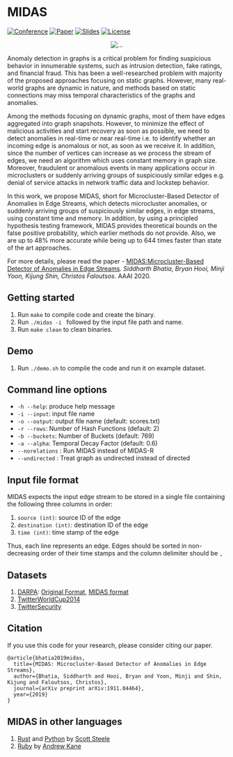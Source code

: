 # MIDAS
[![Conference](http://img.shields.io/badge/AAAI-2020-red.svg)](https://aaai.org/Conferences/AAAI-20/)
[![Paper](http://img.shields.io/badge/Paper-pdf-brightgreen.svg)](https://www.comp.nus.edu.sg/~sbhatia/assets/pdf/midas.pdf)
[![Slides](http://img.shields.io/badge/Slides-pdf-blueviolet.svg)](https://www.comp.nus.edu.sg/~sbhatia/assets/pdf/midasslides.pdf)
[![License](https://img.shields.io/badge/License-Apache%202.0-blue.svg)](https://github.com/bhatiasiddharth/MIDAS/blob/master/LICENSE)

<p align="center">
  <img align="center" src="https://www.comp.nus.edu.sg/~sbhatia/assets/img/midasstream.png" alt="...">
</p>


Anomaly detection in graphs is a critical problem for finding suspicious behavior in innumerable systems, such as intrusion detection, fake ratings, and financial fraud. This has been a well-researched problem with majority of the proposed approaches focusing on static graphs. However, many real-world graphs are dynamic in nature, and methods based on static connections may miss temporal characteristics of the graphs and anomalies.

Among the methods focusing on dynamic graphs, most of them have edges aggregated into graph snapshots. However, to minimize the effect of malicious activities and start recovery as soon as possible, we need to detect anomalies in real-time or near real-time i.e. to identify whether an incoming edge is anomalous or not, as soon as we receive it. In addition, since the number of vertices can increase as we process the stream of edges, we need an algorithm which uses constant memory in graph size. Moreover, fraudulent or anomalous events in many applications occur in microclusters or suddenly arriving groups of suspiciously similar edges e.g. denial of service attacks in network traffic data and lockstep behavior.

In this work, we propose MIDAS, short for Microcluster-Based Detector of Anomalies in Edge Streams, which detects microcluster anomalies, or suddenly arriving groups of suspiciously similar edges, in edge streams, using constant time and memory. In addition, by using a principled hypothesis testing framework, MIDAS provides theoretical bounds on the false positive probability, which earlier methods do not provide. Also, we are up to 48% more accurate while being up to 644 times faster than state of the art approaches.

For more details, please read the paper - [MIDAS:Microcluster-Based Detector of Anomalies in Edge Streams](https://www.comp.nus.edu.sg/~sbhatia/assets/pdf/midas.pdf). *Siddharth Bhatia, Bryan Hooi, Minji Yoon, Kijung Shin, Christos Faloutsos*. AAAI 2020.


## Getting started
1. Run `make` to compile code and create the binary.
2. Run `./midas -i ` followed by the input file path and name.
3. Run `make clean` to clean binaries.


## Demo
1. Run `./demo.sh` to compile the code and run it on example dataset.


## Command line options
  * `-h --help`: produce help message
  * `-i --input`: input file name
  * `-o --output`: output file name (default: scores.txt)  
  * `-r --rows`: Number of Hash Functions (default: 2)  
  * `-b --buckets`: Number of Buckets (default: 769)  
  * `-a --alpha`: Temporal Decay Factor (default: 0.6)  
  * `--norelations` : Run MIDAS instead of MIDAS-R
  * `--undirected` : Treat graph as undirected instead of directed


## Input file format
MIDAS expects the input edge stream to be stored in a single file containing the following three columns in order:
1. `source (int)`: source ID of the edge
2. `destination (int)`: destination ID of the edge
3. `time (int)`: time stamp of the edge

Thus, each line represents an edge. Edges should be sorted in non-decreasing order of their time stamps and the column delimiter should be `,`


## Datasets
1. [DARPA](https://www.ll.mit.edu/r-d/datasets/1998-darpa-intrusion-detection-evaluation-dataset): [Original Format](https://www.comp.nus.edu.sg/~sbhatia/assets/datasets/darpa_original.csv), [MIDAS format](https://www.comp.nus.edu.sg/~sbhatia/assets/datasets/darpa_midas.csv)
2. [TwitterWorldCup2014](http://odds.cs.stonybrook.edu/twitterworldcup2014-dataset)
3. [TwitterSecurity](http://odds.cs.stonybrook.edu/twittersecurity-dataset)

## Citation
If you use this code for your research, please consider citing our paper.

```
@article{bhatia2019midas,
  title={MIDAS: Microcluster-Based Detector of Anomalies in Edge Streams},
  author={Bhatia, Siddharth and Hooi, Bryan and Yoon, Minji and Shin, Kijung and Faloutsos, Christos},
  journal={arXiv preprint arXiv:1911.04464},
  year={2019}
}
```
## MIDAS in other languages
1. [Rust](https://github.com/scooter-dangle/midas_rs) and [Python](https://github.com/scooter-dangle/midas_rs/tree/master/python) by [Scott Steele](https://github.com/scooter-dangle)
2. [Ruby](https://github.com/ankane/midas) by [Andrew Kane](https://github.com/ankane)
